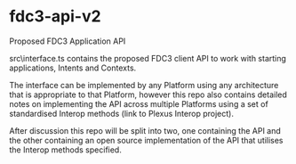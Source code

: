# fdc3-api-v2
Proposed FDC3 Application API

src\interface.ts contains the proposed FDC3 client API to work with starting applications, Intents and Contexts.

The interface can be implemented  by any Platform using any architecture that is appropriate to that Platform, 
however this repo also contains detailed notes on implementing the API across multiple Platforms using a set 
of standardised Interop methods (link to Plexus Interop project). 

After discussion this repo will be split into two, one containing the API and the other containing an open source implementation of the API that utilises the Interop methods specified.
 